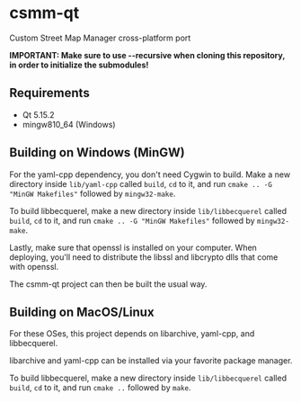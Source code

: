 # csmm-qt
Custom Street Map Manager cross-platform port

**IMPORTANT: Make sure to use --recursive when cloning this repository, in order to initialize the submodules!**

## Requirements

- Qt 5.15.2
- mingw810_64 (Windows)

## Building on Windows (MinGW)

For the yaml-cpp dependency, you don't need Cygwin to build. Make a new directory inside `lib/yaml-cpp` called `build`, `cd` to it, and run `cmake .. -G "MinGW Makefiles"` followed by `mingw32-make`.

To build libbecquerel, make a new directory inside `lib/libbecquerel` called `build`, `cd` to it, and run `cmake .. -G "MinGW Makefiles"` followed by `mingw32-make`.

Lastly, make sure that openssl is installed on your computer. When deploying, you'll need to distribute the libssl and libcrypto dlls that come with openssl.

The csmm-qt project can then be built the usual way.

## Building on MacOS/Linux

For these OSes, this project depends on libarchive, yaml-cpp, and libbecquerel.

libarchive and yaml-cpp can be installed via your favorite package manager.

To build libbecquerel, make a new directory inside `lib/libbecquerel` called `build`, `cd` to it, and run `cmake ..` followed by `make`.
